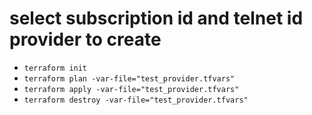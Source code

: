 # select subscription id and telnet id provider to create 

- `terraform init`
- `terraform plan -var-file="test_provider.tfvars"`
- `terraform apply -var-file="test_provider.tfvars"`
- `terraform destroy -var-file="test_provider.tfvars"`

